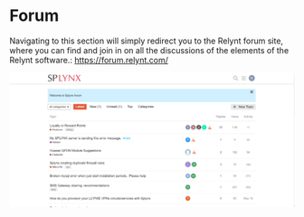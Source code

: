 Forum
===========

Navigating to this section will simply redirect you to the Relynt forum site, where you can find and join in on all the discussions of the elements of the Relynt software.:
https://forum.relynt.com/

![Forum](forum.png)
